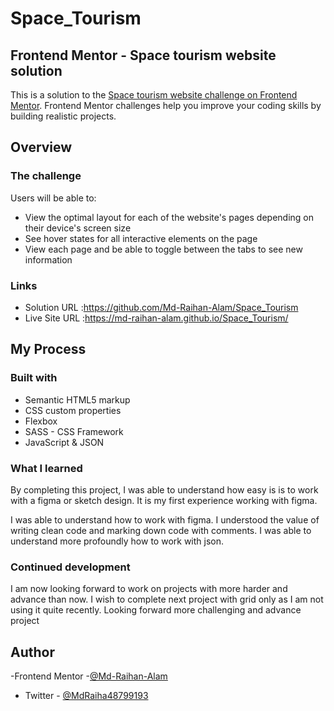 # Space_Tourism

## Frontend Mentor - Space tourism website solution

This is a solution to the [Space tourism website challenge on Frontend Mentor](https://www.frontendmentor.io/challenges/space-tourism-multipage-website-gRWj1URZ3). Frontend Mentor challenges help you improve your coding skills by building realistic projects.

## Overview

### The challenge

Users will be able to:

- View the optimal layout for each of the website's pages depending on their device's screen size
- See hover states for all interactive elements on the page
- View each page and be able to toggle between the tabs to see new information

### Links

- Solution URL :https://github.com/Md-Raihan-Alam/Space_Tourism
- Live Site URL :https://md-raihan-alam.github.io/Space_Tourism/

## My Process

### Built with

- Semantic HTML5 markup
- CSS custom properties
- Flexbox
- SASS - CSS Framework
- JavaScript & JSON

### What I learned

By completing this project, I was able to understand how easy is is to work with a figma or sketch design. It is my first experience working with figma.

I was able to understand how to work with figma. I understood the value of writing clean code and marking down code with comments. I was able to understand more profoundly how to work with json.

### Continued development

I am now looking forward to work on projects with more harder and advance than now. I wish to complete next project with grid only as I am not using it quite recently. Looking forward more challenging and advance project

## Author

-Frontend Mentor -[@Md-Raihan-Alam](https://www.frontendmentor.io/profile/Md-Raihan-Alam)

- Twitter - [@MdRaiha48799193](https://twitter.com/MdRaiha48799193)
